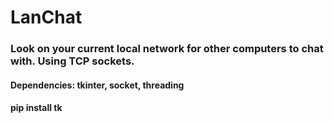 # LanChat

### Look on your current local network for other computers to chat with. Using TCP sockets.
#### Dependencies: tkinter, socket, threading
####    pip install tk